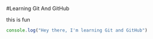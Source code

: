 #Learning Git And GitHub

this is fun 


```javascript
console.log("Hey there, I'm learning Git and GitHub")

```